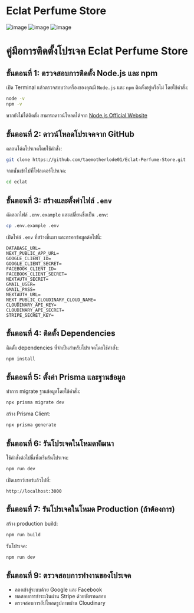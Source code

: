
# Eclat Perfume Store
![image](https://github.com/user-attachments/assets/e1ce8171-cf2c-4e60-8713-177f98dc355e)
![image](https://github.com/user-attachments/assets/481e5658-f668-43f5-8f90-5de7eea18330)
![image](https://github.com/user-attachments/assets/291ebe5f-183b-40fe-a1a0-404e668e97b6)

# คู่มือการติดตั้งโปรเจค Eclat Perfume Store

## ขั้นตอนที่ 1: ตรวจสอบการติดตั้ง Node.js และ npm
เปิด Terminal แล้วตรวจสอบว่าเครื่องของคุณมี `Node.js` และ `npm` ติดตั้งอยู่หรือไม่ โดยใช้คำสั่ง:
```bash
node -v
npm -v
```
หากยังไม่ได้ติดตั้ง สามารถดาวน์โหลดได้จาก [Node.js Official Website](https://nodejs.org/)

## ขั้นตอนที่ 2: ดาวน์โหลดโปรเจคจาก GitHub
คลอนโค้ดโปรเจคโดยใช้คำสั่ง:
```bash
git clone https://github.com/taemotherlode01/Eclat-Perfume-Store.git
```
จากนั้นเข้าไปที่โฟลเดอร์โปรเจค:
```bash
cd eclat
```

## ขั้นตอนที่ 3: สร้างและตั้งค่าไฟล์ `.env`
คัดลอกไฟล์ `.env.example` และเปลี่ยนชื่อเป็น `.env`:
```bash
cp .env.example .env
```
เปิดไฟล์ `.env` ที่สร้างขึ้นมา และกรอกข้อมูลต่อไปนี้:
```env
DATABASE_URL=
NEXT_PUBLIC_APP_URL=
GOOGLE_CLIENT_ID=
GOOGLE_CLIENT_SECRET=
FACEBOOK_CLIENT_ID=
FACEBOOK_CLIENT_SECRET=
NEXTAUTH_SECRET=
GMAIL_USER=
GMAIL_PASS=
NEXTAUTH_URL=
NEXT_PUBLIC_CLOUDINARY_CLOUD_NAME=
CLOUDINARY_API_KEY=
CLOUDINARY_API_SECRET=
STRIPE_SECRET_KEY=
```

## ขั้นตอนที่ 4: ติดตั้ง Dependencies
ติดตั้ง dependencies ที่จำเป็นสำหรับโปรเจคโดยใช้คำสั่ง:
```bash
npm install
```

## ขั้นตอนที่ 5: ตั้งค่า Prisma และฐานข้อมูล
ทำการ migrate ฐานข้อมูลโดยใช้คำสั่ง:
```bash
npx prisma migrate dev
```
สร้าง Prisma Client:
```bash
npx prisma generate
```

## ขั้นตอนที่ 6: รันโปรเจคในโหมดพัฒนา
ใช้คำสั่งต่อไปนี้เพื่อเริ่มรันโปรเจค:
```bash
npm run dev
```
เปิดเบราว์เซอร์แล้วไปที่:
```
http://localhost:3000
```

## ขั้นตอนที่ 7: รันโปรเจคในโหมด Production (ถ้าต้องการ)
สร้าง production build:
```bash
npm run build
```
รันโปรเจค:
```bash
npm run dev
```

## ขั้นตอนที่ 9: ตรวจสอบการทำงานของโปรเจค
- ลองเข้าสู่ระบบด้วย Google และ Facebook
- ทดสอบการชำระเงินผ่าน Stripe ด้วยบัตรทดสอบ
- ตรวจสอบการอัปโหลดรูปภาพผ่าน Cloudinary
